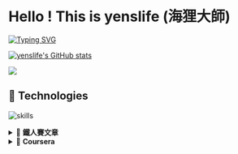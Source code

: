 # Hello ! This is yenslife (海狸大師)

[![Typing SVG](https://readme-typing-svg.demolab.com?font=Fira+Code&pause=1000&width=435&lines=NCKU+CSIE+student+(ISMP+lab);Keep+Making+Cool+stuff!;%E8%AC%9D%E8%AC%9D%E4%BD%A0%E9%BB%9E%E9%80%B2%E4%BE%86%EF%BC%8C%E4%BD%A0%E6%98%AF%E6%9C%80%E5%B8%A5%E7%9A%84%EF%BC%81)](https://git.io/typing-svg)

[![yenslife's GitHub stats](https://github-readme-stats.vercel.app/api?username=yenslife)](https://github.com/anuraghazra/github-readme-stats)

![](https://komarev.com/ghpvc/?username=yenslife)


## 🔧 Technologies

![skills](https://skillicons.dev/icons?i=html,css,js,ts,nodejs,react,sqlite,postgres,mongodb,c,py,flask,fastapi,neovim,vscode,docker,md,git,bash,cloudflare,nginx,github,gmail,linux,discord&theme=light)


<details>
    <summary>&#128240 <b>鐵人賽文章</b></summary><br/>
  
<!-- BLOG-POST-LIST:START -->
  - [🏆 Python 新手的 AI 之旅：從零開始打造屬於你的 AI / LLM 應用](https://ithelp.ithome.com.tw/users/20168885/ironman/7699)
<!-- BLOG-POST-LIST:END -->
</details>


<details>
    <summary>🪪 <b>Coursera</b></summary><br/>
  
<!-- BLOG-POST-LIST:START -->
  - [Foundations of Objective-C App Development](https://www.coursera.org/account/accomplishments/verify/YBCWBF5Z2EMR)
  - [Linux System Programming and Introduction to Buildroot](https://www.coursera.org/account/accomplishments/verify/Z7CDYEHMKQ7V)
  - [Python Data Analysis](https://www.coursera.org/account/accomplishments/verify/GTB6NA69TNJ2)
  - [Python Data Representations](https://www.coursera.org/account/accomplishments/verify/NEC7LZ863T3A)
  - [Python Data Visualization](https://www.coursera.org/account/accomplishments/verify/DP38Q2UXW2CP)
  - [Python Programming Essentials](https://www.coursera.org/account/accomplishments/verify/RB6FJAYSZSMV)
  - [An Introduction to Interactive Programming in Python (Part 1)](https://www.coursera.org/account/accomplishments/verify/LVYAFQHMZDQA)
  - [An Introduction to Interactive Programming in Python (Part 2)](https://www.coursera.org/account/accomplishments/verify/JHZYHV4SG2YD)
  - [Introduction to Scripting in Python (Specialization Certificate)](https://www.coursera.org/account/accomplishments/specialization/certificate/CLDQQJZV8HMA)
  - [Introduction to Programming with MATLAB](https://www.coursera.org/account/accomplishments/verify/EP8JM5PFB3XE)
<!-- BLOG-POST-LIST:END -->
</details>
